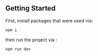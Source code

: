 ## Getting Started

First, install packages that were used via:

```bash
npm i
```

then run the project via :

```bash
npm run dev
```
